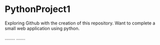 # PythonProject1
Exploring Github with the creation of this repository. Want to complete a small web application using python.

........
.......
